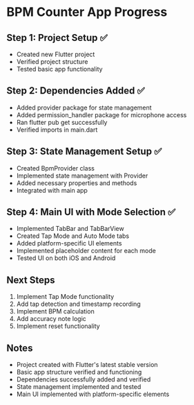 # BPM Counter App Progress

## Step 1: Project Setup ✅
- Created new Flutter project
- Verified project structure
- Tested basic app functionality

## Step 2: Dependencies Added ✅
- Added provider package for state management
- Added permission_handler package for microphone access
- Ran flutter pub get successfully
- Verified imports in main.dart

## Step 3: State Management Setup ✅
- Created BpmProvider class
- Implemented state management with Provider
- Added necessary properties and methods
- Integrated with main app

## Step 4: Main UI with Mode Selection ✅
- Implemented TabBar and TabBarView
- Created Tap Mode and Auto Mode tabs
- Added platform-specific UI elements
- Implemented placeholder content for each mode
- Tested UI on both iOS and Android

## Next Steps
1. Implement Tap Mode functionality
2. Add tap detection and timestamp recording
3. Implement BPM calculation
4. Add accuracy note logic
5. Implement reset functionality

## Notes
- Project created with Flutter's latest stable version
- Basic app structure verified and functioning
- Dependencies successfully added and verified
- State management implemented and tested
- Main UI implemented with platform-specific elements
